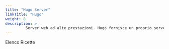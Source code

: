 ```yaml
---
title: "Hugo Server"
linkTitle: "Hugo"
weight: 8
description: >
         Server web ad alte prestazioni. Hugo fornisce un proprio server web che costruisce e serve il sito. Mentre il server hugo offre prestazioni elevate, è un server Web con opzioni limitate. Molti lo eseguono in produzione, ma il comportamento standard è che le persone lo utilizzino nello sviluppo e utilizzino un server più completo come Nginx o Caddy. [Fonte](https://gohugo.io/commands/hugo_server/)
---
```


Elenco Ricette
